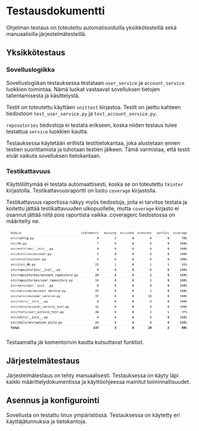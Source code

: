 # Testausdokumentti

Ohjelman testaus on toteutettu automatisoiduilla yksikkötesteillä sekä manuaalisilla järjestelmätesteillä.

## Yksikkötestaus

### Sovelluslogiikka

Sovelluslogiikan testauksessa testataan `user_service` ja `account_service` luokkien toimintaa. Nämä luokat vastaavat sovelluksen tietojen tallentamisesta ja käsittelystä. 

Testit on toteutettu käyttäen `unittest` kirjastoa. Testit on jaettu kahteen tiedostoon `test_user_service.py` ja `test_account_service.py`.

`reposotories` tiedostoja ei testata erikseen, koska niiden testaus tulee testattua `service` luokkien kautta.

Testauksessa käytetään erillistä testitietokantaa, joka alustetaan ennen testien suorittamista ja tuhotaan testien jälkeen. Tämä varmistaa, että testit eivät vaikuta sovelluksen tietokantaan.

### Testikattavuus

Käyttöliittymää ei testata automaattisesti, koska se on toteutettu `tkinter` kirjastolla. Testikattavuusraportti on luotu `coverage` kirjastolla. 

Testikattavuus raportissa näkyy myös tiedostoja, joita ei tarvitse testata ja koitettu jättää testikattavuuden ulkopuollelle, mutta `coverage` kirjasto ei osannut jättää niitä pois raportista vaikka .coveragerc tiedostossa on määritelty ne.

![Testikattavuus](./kuvat/coverage.png)

Testaamatta jäi komentorivin kautta kutsuttavat funktiot.

## Järjestelmätestaus

Järjestelmätestaus on tehty manuaalisesti. Testauksessa on käyty läpi kaikki määrittelydokumentissa ja käyttöohjeessa mainitut toiminnallisuudet.

## Asennus ja konfigurointi

Sovellusta on testattu linux ympäristössä. Testauksessa on käytetty eri käyttäjätunnuksia ja tietokantoja.

